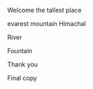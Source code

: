  Welcome the tallest place
 
 evarest
 mountain
Himachal


River

Fountain



Thank you




Final copy

